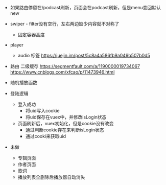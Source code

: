 - 如果路由停留在/podcast刷新，页面会在podcast刷新，但是menu变回默认new

- swiper - filter没有空行，左右两边缺少内容就不对称了
  - 固定容器高度
- player
  - audio 标签
  https://juejin.im/post/5c8a4a586fb9a049b507b0d5

- 路由 二级缓存
https://segmentfault.com/a/1190000019734067
https://www.cnblogs.com/xfcao/p/11473946.html


- 随机播放函数

- 登陆逻辑
  - 登入成功
    - 将uid写入cookie
    - 将uid保存在vuex中，并修改isLogin状态
  - 页面刷新后，vuex初始化，但是cookie没有改变
    - 通过判断cookie存在来判断isLogin状态
    - 通过cooki来获取uid
  

- 未做
  - 专辑页面
  - 作者页面
  - 歌词
  - 播放列表全删除后播放器自动消失